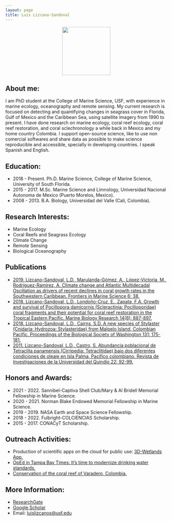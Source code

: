 ```yaml
---
layout: page
title: Luis Lizcano-Sandoval
---
```


<p align="center"><img src="https://raw.github.com/USF-IMARS/usf-imars.github.io/master/_students/photo_luis.jpg" width="150"></p>


## About me:

I am PhD student at the College of Marine Science, USF, with experience in marine ecology, oceanography and remote sensing. My current research is focused on detecting and quantifying changes in seagrass cover in Florida, Gulf of Mexico and the Caribbean Sea, using satellite imagery from 1990 to present. I have done research on marine ecology, coral reef ecology, coral reef restoration, and coral sclechronology a while back in Mexico and my home country Colombia. I support open-source science, like to use non comercial softwares and share data as possible to make science reproducible and accessible, specially in developing countries. I speak Spanish and English.

## Education:

* 2018 - Present. Ph.D. Marine Science, College of Marine Science, University of South Florida.
* 2015 - 2017.    M.Sc. Marine Science and Limnology, Universidad Nacional Autonoma de Mexico (Puerto Morelos, Mexico).
* 2008 - 2013.    B.A. Biology, Universidad del Valle (Cali, Colombia).

## Research Interests:

* Marine Ecology
* Coral Reefs and Seagrass Ecology
* Climate Change
* Remote Sensing
* Biological Oceanography

## Publications

* [2019. Lizcano-Sandoval, L.D., Marulanda-Gómez, A., López-Victoria, M., Rodríguez-Ramírez, A. Climate change and Atlantic Multidecadal Oscillation as drivers of recent declines in coral growth rates in the Southwestern Caribbean. Frontiers in Marine Science 6: 38.](https://doi.org/10.3389/fmars.2019.00038)
* [2018. Lizcano-Sandoval, L.D., Londoño-Cruz, E., Zapata, F.A. Growth and survival of Pocillopora damicornis (Scleractinia: Pocilloporidae) coral fragments and their potential for coral reef restoration in the Tropical Eastern Pacific. Marine Biology Research 14(8): 887-897.](https://doi.org/10.1080/17451000.2018.1528011)
* [2018. Lizcano-Sandoval, L.D., Cairns, S.D. A new species of Stylaster (Cnidaria: Hydrozoa: Stylasteridae) from Malpelo Island, Colombian Pacific. Proceedings of the Biological Society of Washington 131: 175-181.](https://doi.org/10.2988/18-00003)
* [2011. Lizcano-Sandoval, L.D., Castro, S. Abundancia poblacional de Tetraclita panamensis (Cirripedia: Tetraclitidae) bajo dos diferentes condiciones de oleaje en Isla Palma, Pacifico colombiano. Revista de Investigaciones de la Universidad del Quindío 22: 92-99.](https://www.researchgate.net/profile/Sergio-Castro-7/publication/265293786_Abundancia_poblacional_de_Tetraclita_panamensis_Cirripedia_Tetraclitidae_bajo_dos_diferentes_condiciones_de_oleaje_en_Isla_Palma_Pacifico_Colombiano/links/59babfa1aca272aff2d014b7/Abundancia-poblacional-de-Tetraclita-panamensis-Cirripedia-Tetraclitidae-bajo-dos-diferentes-condiciones-de-oleaje-en-Isla-Palma-Pacifico-Colombiano.pdf)

## Honors and Awards:

* 2021 - 2022. Sannibel-Captiva Shell Club/Mary & Al Bridell Memorial Fellowship in Marine Science.
* 2020 - 2021. Norman Blake Endowed Memorial Fellowship in Marine Science.
* 2019 - 2019. NASA Earth and Space Science Fellowship.
* 2018 - 2022. Fulbright-COLCIENCIAS Scholarship.
* 2015 - 2017. CONACyT Scholarship.

## Outreach Activities:

* Production of scientific apps on the cloud for public use: [3D-Wetlands App.](https://lizcanosandoval.users.earthengine.app/view/hr-land-cover-gulf-of-mexico)
* [OpEd in Tampa Bay Times: It’s time to modernize drinking water standards.](https://www.tampabay.com/opinion/2020/05/21/its-time-to-modernize-drinking-water-standards-column/)
* [Conservation of the coral reef of Varadero, Colombia.](https://www.csmonitor.com/World/Americas/2018/0604/How-a-global-crusade-is-working-to-save-the-improbable-reef-of-Cartagena)

## More Information:

* [ResearchGate](https://www.researchgate.net/profile/Luis-Lizcano-Sandoval)
* [Google Scholar](https://scholar.google.com/citations?user=tcpYXy4AAAAJ&hl)
* Email: luislizcanos@usf.edu
